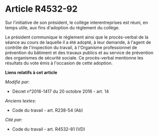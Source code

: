 # Article R4532-92

Sur l'initiative de son président, le collège interentreprises est réuni, en temps utile, aux fins d'adoption du règlement du
collège.

Le président communique le règlement ainsi que le procès-verbal de la séance au cours de laquelle il a été adopté, à leur
demande, à l'agent de contrôle de l'inspection du travail, à l'Organisme professionnel de prévention du bâtiment et des
travaux publics et au service de prévention des organismes de sécurité sociale. Ce procès-verbal mentionne les résultats du
vote émis à l'occasion de cette adoption.

**Liens relatifs à cet article**

_Modifié par_:

  - Décret n°2016-1417 du 20 octobre 2016 - art. 14

_Anciens textes_:

  - Code du travail - art. R238-54 (Ab)

_Cité par_:

  - Code du travail - art. R4532-81 (VD)
